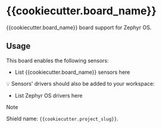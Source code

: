 # {{cookiecutter.board_name}}

{{cookiecutter.board_name}} board support for Zephyr OS.

## Usage

This board enables the following sensors:

- List {{cookiecutter.board_name}} sensors here

:bulb: Sensors' drivers should also be added to your workspace:

- List Zephyr OS drivers here

> [!NOTE]
> Shield name: `{{cookiecutter.project_slug}}`.
